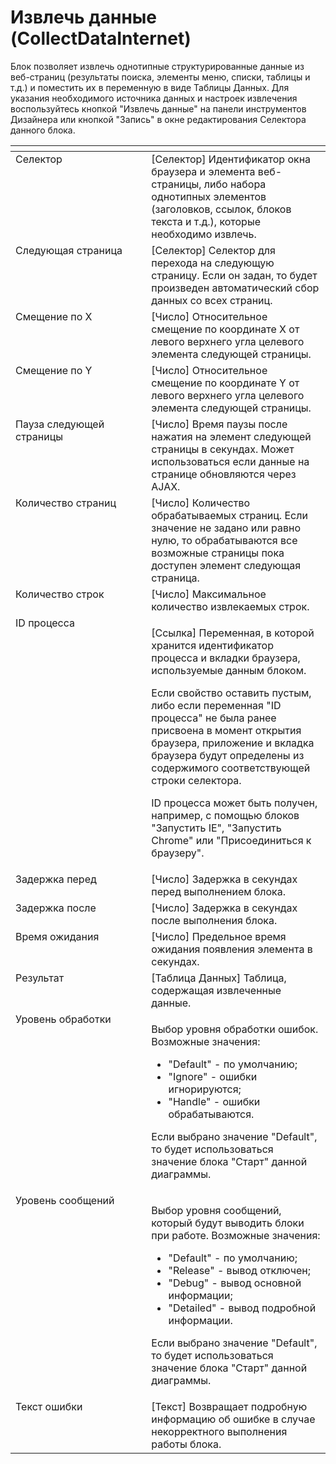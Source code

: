 # Извлечь данные (CollectDataInternet)

Блок позволяет извлечь однотипные структурированные данные из веб-страниц (результаты поиска, элементы меню, списки, таблицы и т.д.) и поместить их в переменную в виде Таблицы Данных. Для указания необходимого источника данных и настроек извлечения воспользуйтесь кнопкой "Извлечь данные" на панели инструментов Дизайнера или кнопкой "Запись" в окне редактирования Селектора данного блока.

<table data-header-hidden><thead><tr><th width="243" valign="top"></th><th width="312" valign="top"></th></tr></thead><tbody><tr><td valign="top">Селектор</td><td valign="top">[Селектор] Идентификатор окна браузера и элемента веб-страницы, либо набора однотипных элементов (заголовков, ссылок, блоков текста и т.д.), которые необходимо извлечь.</td></tr><tr><td valign="top">Следующая страница</td><td valign="top">[Селектор] Селектор для перехода на следующую страницу. Если он задан, то будет произведен автоматический сбор данных со всех страниц.</td></tr><tr><td valign="top">Смещение по X</td><td valign="top">[Число] Относительное смещение по координате X от левого верхнего угла целевого элемента следующей страницы.</td></tr><tr><td valign="top">Смещение по Y</td><td valign="top">[Число] Относительное смещение по координате Y от левого верхнего угла целевого элемента следующей страницы.</td></tr><tr><td valign="top">Пауза следующей страницы</td><td valign="top">[Число] Время паузы после нажатия на элемент следующей страницы в секундах. Может использоваться если данные на странице обновляются через AJAX.</td></tr><tr><td valign="top">Количество страниц</td><td valign="top">[Число] Количество обрабатываемых страниц. Если значение не задано или равно нулю, то обрабатываются все возможные страницы пока доступен элемент следующая страница.</td></tr><tr><td valign="top">Количество строк</td><td valign="top">[Число] Максимальное количество извлекаемых строк.</td></tr><tr><td valign="top">ID процесса</td><td valign="top"><p>[Ссылка] Переменная, в которой хранится идентификатор процесса и вкладки браузера, используемые данным блоком. </p><p></p><p>Если свойство оставить пустым, либо если переменная "ID процесса" не была ранее присвоена в момент открытия браузера, приложение и вкладка браузера будут определены из содержимого соответствующей строки селектора. </p><p></p><p>ID процесса может быть получен, например, с помощью блоков "Запустить IE", "Запустить Chrome" или "Присоединиться к браузеру".</p></td></tr><tr><td valign="top">Задержка перед</td><td valign="top">[Число] Задержка в секундах перед выполнением блока.</td></tr><tr><td valign="top">Задержка после</td><td valign="top">[Число] Задержка в секундах после выполнения блока.</td></tr><tr><td valign="top">Время ожидания</td><td valign="top">[Число] Предельное время ожидания появления элемента в секундах.</td></tr><tr><td valign="top">Результат</td><td valign="top">[Таблица Данных] Таблица, содержащая извлеченные данные.</td></tr><tr><td valign="top">Уровень обработки</td><td valign="top"><p>Выбор уровня обработки ошибок. Возможные значения: </p><ul><li>"Default" - по умолчанию; </li><li>"Ignore" - ошибки игнорируются; </li><li>"Handle" - ошибки обрабатываются. </li></ul><p>Если выбрано значение "Default", то будет использоваться значение блока "Старт" данной диаграммы.</p></td></tr><tr><td valign="top">Уровень сообщений</td><td valign="top"><p>Выбор уровня сообщений, который будут выводить блоки при работе. Возможные значения: </p><ul><li>"Default" - по умолчанию; </li><li>"Release" - вывод отключен; </li><li>"Debug" - вывод основной информации; </li><li>"Detailed" - вывод подробной информации. </li></ul><p>Если выбрано значение "Default", то будет использоваться значение блока "Старт" данной диаграммы.</p></td></tr><tr><td valign="top">Текст ошибки</td><td valign="top">[Текст] Возвращает подробную информацию об ошибке в случае некорректного выполнения работы блока.</td></tr></tbody></table>
